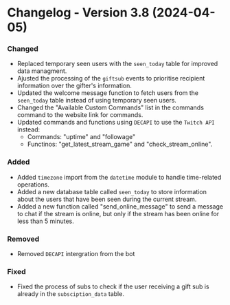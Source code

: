 # Changelog - Version 3.8 (2024-04-05)

### Changed
- Replaced temporary seen users with the `seen_today` table for improved data managment.
- Ajusted the processing of the `giftsub` events to prioritise recipient information over the gifter's information.
- Updated the welcome message function to fetch users from the `seen_today` table instead of using temporary seen users.
- Changed the "Available Custom Commands" list in the commands command to the website link for commands.
- Updated commands and functions using `DECAPI` to use the `Twitch API` instead:
    - Commands: "uptime" and "followage"
    - Functinos: "get_latest_stream_game" and "check_stream_online".

### Added
- Added `timezone` import from the `datetime` module to handle time-related operations.
- Added a new database table called `seen_today` to store information about the users that have been seen during the current stream.
- Added a new function called "send_online_message" to send a message to chat if the stream is online, but only if the stream has been online for less than 5 minutes.

### Removed
- Removed `DECAPI` intergration from the bot

### Fixed
 - Fixed the process of subs to check if the user receiving a gift sub is already in the `subsciption_data` table.